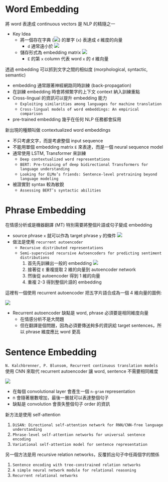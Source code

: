 # Word Embedding

將 word 表達成 continuous vectors 是 NLP 的精隨之一

* Key Idea
  * 將一個存在字典 (<img src="https://latex.codecogs.com/png.latex?\sum"/>) 的單字 (`x`) 表達成 `d` 維度的向量
    * `d` 通常遠小於 <img src="https://latex.codecogs.com/png.latex?\sum"/>
  * 儲存形式為 embedding matrix <img src="https://latex.codecogs.com/png.latex?E\in\mathbb{R}^{d\times\lvert\sum\rvert}"/>
    * `E` 的第 `x` column 代表 word `x` 的 `d` 維向量

透過 embedding 可以抓到文字之間的相似度 (morphological, syntactic, semantic)

* embedding 通常跟著神經網路同時訓練 (back-propagation)
* 在訓練 embedding 時會將頻繁字的上下文 context 納入訓練重點
* Cross-lingual 的資訊可以提升 embedding 能力
  * `Exploiting similarities among languages for machine translation`
  * `Cross-lingual models of word embeddings: An empirical comparison`
* pre-trained embedding 幾乎在任何 NLP 任務都會採用

新出現的種類叫做 contextualized word embeddings

* 不只考慮文字，而是考慮整個 input sequence
* 不能用單個 embedding matrix `E` 來表達，而是一個 neural sequence model
* 通常使用 LSTM, Transformer 來訓練
  * `Deep contextualized word representations`
  * `BERT: Pre-training of deep bidirectional Transformers for language understanding`
  * `Looking for ELMo’s friends: Sentence-level pretraining beyond language modeling`
* 被證實對 syntax 較為敏銳
  * `Assessing BERT’s syntactic abilities`

# Phrase Embedding

在情感分析或是機器翻譯 (MT) 特別需要將整個片語或句子變成 embedding

* source phrase `x` 就可以作為 target phrase `y` 的條件 <img src="https://latex.codecogs.com/png.latex?P(y\mid%20x)"/>
* 做法是使用 `recurrent autoencoder`
  * `Recursive distributed representations`
  * `Semi-supervised recursive Autoencoders for predicting sentiment distributions`
    1. 首先先訓練出一般的 embedding <img src="https://latex.codecogs.com/png.latex?E\in\mathbb{R}^{d\times\lvert\sum\rvert}"/>
    2. 接著從 `E` 重複提取 2 維的向量到 autoencoder network
    3. 然後從 autoencoder 得到 1 維的向量
    4. 重複 2-3 得到整個片語的 embedding

這裡有一個使用 recurrent autoencoder 把五字片語合成為一個 4 維向量的圖例: 

![](../../assets/recurrent_autoencoder_phrase_embedding.png)

* Recurrent autoencoder 缺點是 word, phrase 必須要是相同維度向量
  * 在情感分析不是大問題
  * 但在翻譯是個問題，因為必須要傳送夠多的資訊給 target sentences，所以 phrase 維度應比 word 更高

# Sentence Embedding

`N. Kalchbrenner, P. Blunsom, Recurrent continuous translation models` 使用 CNN 來取代 recurrent autoencoder 讓 word, sentence 不需要相同維度

![](../../assets/cnn_sentence_embedding.png)

* 在每個 convolutional layer 會產生一個 `n-gram` representation
* n 會隨著層數增加，最後一層就可以表達整個句子
* 缺點是 convolution 會喪失整個句子 order 的資訊

新方法是使用 self-attention

1. `DiSAN: Directional self-attention network for RNN/CNN-free language understanding`
2. `Phrase-level self-attention networks for universal sentence encoding`
3. `Variational self-attention model for sentence representation`

另一個方法是用 recursive relation networks，反覆抓出句子中任兩個字的關係

1. `Sentence encoding with tree-constrained relation networks`
2. `A simple neural network module for relational reasoning`
3. `Recurrent relational networks`

